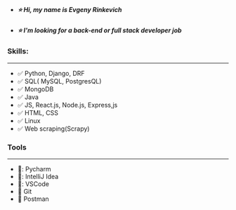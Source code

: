 * ##### :star: Hi, my name is Evgeny Rinkevich
* ##### :star: I'm looking for a back-end or full stack developer job


### Skills:
---
* :white_check_mark: Python, Django, DRF
* :white_check_mark: SQL( MySQL, PostgresQL)
* :white_check_mark: MongoDB
* :white_check_mark: Java
* :white_check_mark: JS, React.js, Node.js, Express,js
* :white_check_mark: HTML, CSS
* :white_check_mark: Linux
* :white_check_mark: Web scraping(Scrapy)

### Tools
---
* :floppy_disk:: Pycharm
* :floppy_disk:: IntelliJ Idea
* :floppy_disk:: VSCode
* :floppy_disk: Git
* :floppy_disk: Postman
